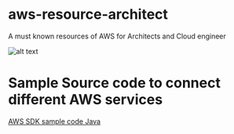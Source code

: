 # aws-resource-architect
A must known resources of AWS for Architects and Cloud engineer

![alt text](https://github.com/bikashkumars/aws-resource-architect/blob/main/aws_groups.JPG)


# Sample Source code to connect different AWS services

[AWS SDK sample code Java](https://github.com/awsdocs/aws-doc-sdk-examples/tree/main/javav2/example_code)
